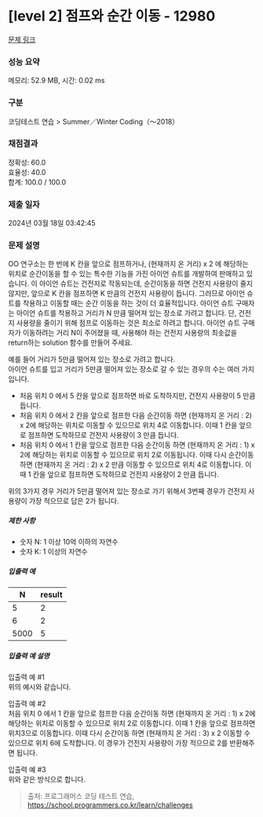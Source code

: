 # [level 2] 점프와 순간 이동 - 12980 

[문제 링크](https://school.programmers.co.kr/learn/courses/30/lessons/12980) 

### 성능 요약

메모리: 52.9 MB, 시간: 0.02 ms

### 구분

코딩테스트 연습 > Summer／Winter Coding（～2018）

### 채점결과

정확성: 60.0<br/>효율성: 40.0<br/>합계: 100.0 / 100.0

### 제출 일자

2024년 03월 18일 03:42:45

### 문제 설명

<p>OO 연구소는 한 번에 K 칸을 앞으로 점프하거나, (현재까지 온 거리) x 2 에 해당하는 위치로 순간이동을 할 수 있는 특수한 기능을 가진 아이언 슈트를 개발하여 판매하고 있습니다. 이 아이언 슈트는 건전지로 작동되는데, 순간이동을 하면 건전지 사용량이 줄지 않지만, 앞으로 K 칸을 점프하면 K 만큼의 건전지 사용량이 듭니다. 그러므로 아이언 슈트를 착용하고 이동할 때는 순간 이동을 하는 것이 더 효율적입니다. 아이언 슈트 구매자는 아이언 슈트를 착용하고 거리가 N 만큼 떨어져 있는 장소로 가려고 합니다. 단, 건전지 사용량을 줄이기 위해 점프로 이동하는 것은 최소로 하려고 합니다. 아이언 슈트 구매자가 이동하려는 거리 N이 주어졌을 때, 사용해야 하는 건전지 사용량의 최솟값을 return하는 solution 함수를 만들어 주세요.</p>

<p>예를 들어 거리가 5만큼 떨어져 있는 장소로 가려고 합니다.<br>
아이언 슈트를 입고 거리가 5만큼 떨어져 있는 장소로 갈 수 있는 경우의 수는 여러 가지입니다.</p>

<ul>
<li>처음 위치 0 에서 5 칸을 앞으로 점프하면 바로 도착하지만, 건전지 사용량이 5 만큼 듭니다.</li>
<li>처음 위치 0 에서 2 칸을 앞으로 점프한 다음 순간이동 하면 (현재까지 온 거리 : 2) x 2에 해당하는 위치로 이동할 수 있으므로 위치 4로 이동합니다.  이때 1 칸을 앞으로 점프하면 도착하므로 건전지 사용량이 3 만큼 듭니다.</li>
<li>처음 위치 0 에서 1 칸을 앞으로 점프한 다음 순간이동 하면 (현재까지 온 거리 : 1) x 2에 해당하는 위치로  이동할 수 있으므로 위치 2로 이동됩니다. 이때 다시 순간이동 하면 (현재까지 온 거리 : 2) x 2 만큼 이동할 수 있으므로 위치 4로 이동합니다. 이때 1 칸을 앞으로 점프하면 도착하므로 건전지 사용량이 2 만큼 듭니다.</li>
</ul>

<p>위의 3가지 경우 거리가 5만큼 떨어져 있는 장소로 가기 위해서 3번째 경우가 건전지 사용량이 가장 적으므로 답은 2가 됩니다.</p>

<h5>제한 사항</h5>

<ul>
<li>숫자 N: 1 이상 10억 이하의 자연수</li>
<li>숫자 K: 1 이상의 자연수</li>
</ul>

<h5>입출력 예</h5>
<table class="table">
        <thead><tr>
<th>N</th>
<th>result</th>
</tr>
</thead>
        <tbody><tr>
<td>5</td>
<td>2</td>
</tr>
<tr>
<td>6</td>
<td>2</td>
</tr>
<tr>
<td>5000</td>
<td>5</td>
</tr>
</tbody>
      </table>
<h5>입출력 예 설명</h5>

<p>입출력 예 #1<br>
위의 예시와 같습니다.</p>

<p>입출력 예 #2<br>
처음 위치 0 에서 1 칸을 앞으로 점프한 다음 순간이동 하면 (현재까지 온 거리 : 1) x 2에 해당하는 위치로 이동할 수 있으므로 위치 2로 이동합니다. 이때 1 칸을 앞으로 점프하면 위치3으로 이동합니다. 이때 다시 순간이동 하면 (현재까지 온 거리 : 3) x 2 이동할 수 있으므로 위치 6에 도착합니다. 이 경우가 건전지 사용량이 가장 적으므로 2를 반환해주면 됩니다.</p>

<p>입출력 예 #3<br>
위와 같은 방식으로 합니다.</p>


> 출처: 프로그래머스 코딩 테스트 연습, https://school.programmers.co.kr/learn/challenges